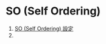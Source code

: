 # SO (Self Ordering)

1. [SO (Self Ordering) 設定](https://docs.google.com/document/d/1leuqdnAT7IE5ijkUjqrNRsxEanbvQDddPc_9md41ZTA/edit?usp=sharing)
2.
